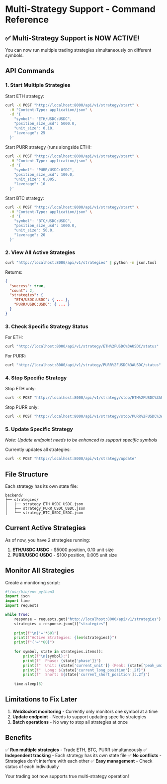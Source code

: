 # Multi-Strategy Support - Command Reference

## ✅ Multi-Strategy Support is NOW ACTIVE!

You can now run multiple trading strategies simultaneously on different symbols.

## API Commands

### 1. Start Multiple Strategies

Start ETH strategy:
```bash
curl -X POST "http://localhost:8000/api/v1/strategy/start" \
  -H "Content-Type: application/json" \
  -d '{
    "symbol": "ETH/USDC:USDC",
    "position_size_usd": 5000.0,
    "unit_size": 0.10,
    "leverage": 25
  }'
```

Start PURR strategy (runs alongside ETH):
```bash
curl -X POST "http://localhost:8000/api/v1/strategy/start" \
  -H "Content-Type: application/json" \
  -d '{
    "symbol": "PURR/USDC:USDC",
    "position_size_usd": 100.0,
    "unit_size": 0.005,
    "leverage": 10
  }'
```

Start BTC strategy:
```bash
curl -X POST "http://localhost:8000/api/v1/strategy/start" \
  -H "Content-Type: application/json" \
  -d '{
    "symbol": "BTC/USDC:USDC",
    "position_size_usd": 1000.0,
    "unit_size": 50.0,
    "leverage": 20
  }'
```

### 2. View All Active Strategies

```bash
curl "http://localhost:8000/api/v1/strategies" | python -m json.tool
```

Returns:
```json
{
  "success": true,
  "count": 2,
  "strategies": {
    "ETH/USDC:USDC": { ... },
    "PURR/USDC:USDC": { ... }
  }
}
```

### 3. Check Specific Strategy Status

For ETH:
```bash
curl "http://localhost:8000/api/v1/strategy/ETH%2FUSDC%3AUSDC/status" | python -m json.tool
```

For PURR:
```bash
curl "http://localhost:8000/api/v1/strategy/PURR%2FUSDC%3AUSDC/status" | python -m json.tool
```

### 4. Stop Specific Strategy

Stop ETH only:
```bash
curl -X POST "http://localhost:8000/api/v1/strategy/stop/ETH%2FUSDC%3AUSDC"
```

Stop PURR only:
```bash
curl -X POST "http://localhost:8000/api/v1/strategy/stop/PURR%2FUSDC%3AUSDC"
```

### 5. Update Specific Strategy

*Note: Update endpoint needs to be enhanced to support specific symbols*

Currently updates all strategies:
```bash
curl -X POST "http://localhost:8000/api/v1/strategy/update"
```

## File Structure

Each strategy has its own state file:
```
backend/
├── strategies/
│   ├── strategy_ETH_USDC_USDC.json
│   ├── strategy_PURR_USDC_USDC.json
│   └── strategy_BTC_USDC_USDC.json
```

## Current Active Strategies

As of now, you have 2 strategies running:
1. **ETH/USDC:USDC** - $5000 position, 0.10 unit size
2. **PURR/USDC:USDC** - $100 position, 0.005 unit size

## Monitor All Strategies

Create a monitoring script:
```python
#!/usr/bin/env python3
import json
import time
import requests

while True:
    response = requests.get("http://localhost:8000/api/v1/strategies")
    strategies = response.json()["strategies"]
    
    print(f"\n{'='*60}")
    print(f"Active Strategies: {len(strategies)}")
    print(f"{'='*60}")
    
    for symbol, state in strategies.items():
        print(f"\n{symbol}:")
        print(f"  Phase: {state['phase']}")
        print(f"  Unit: {state['current_unit']} (Peak: {state['peak_unit']})")
        print(f"  Long: ${state['current_long_position']:.2f}")
        print(f"  Short: ${state['current_short_position']:.2f}")
    
    time.sleep(5)
```

## Limitations to Fix Later

1. **WebSocket monitoring** - Currently only monitors one symbol at a time
2. **Update endpoint** - Needs to support updating specific strategies
3. **Batch operations** - No way to stop all strategies at once

## Benefits

✅ **Run multiple strategies** - Trade ETH, BTC, PURR simultaneously
✅ **Independent tracking** - Each strategy has its own state file
✅ **No conflicts** - Strategies don't interfere with each other
✅ **Easy management** - Check status of each individually

Your trading bot now supports true multi-strategy operation!